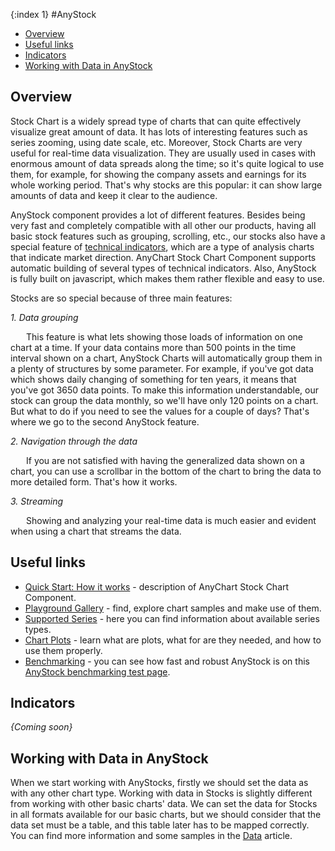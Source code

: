 {:index 1}
#AnyStock

* [Overview](#overview)
* [Useful links](#useful_links)
* [Indicators](#indicators) 
* [Working with Data in AnyStock](#working_with_data_in_anystock)


## Overview

Stock Chart is a widely spread type of charts that can quite effectively visualize great amount of data. It has lots of interesting features such as series zooming, using date scale, etc. Moreover, Stock Charts are very useful for real-time data visualization. They are usually used in cases with enormous amount of data spreads along the time; so it's quite logical to use them, for example, for showing the company assets and earnings for its whole working period. That's why stocks are this popular: it can show large amounts of data and keep it clear to the audience.

AnyStock component provides a lot of different features. Besides being very fast and completely compatible with all other our products, having all basic stock features such as grouping, scrolling, etc., our stocks also have a special feature of [technical indicators](#indicators), which are a type of analysis charts that indicate market direction. AnyChart Stock Chart Component supports automatic building of several types of technical indicators. Also, AnyStock is fully built on javascript, which makes them rather flexible and easy to use.


Stocks are so special because of three main features:

<i>1. Data grouping</i>
	<p style="text-indent: 25px;">This feature is what lets showing those loads of information on one chart at a time. If your data contains more than 500 points in the time interval shown on a chart, AnyStock Charts will automatically group them in a plenty of structures by some parameter. 
	For example, if you've got data which shows daily changing of something for ten years, it means that you've got 3650 data points. To make this information understandable, our stock can group the data monthly, so we'll have only 120 points on a chart. But what to do if you need to see the values for a couple of days? That's where we go to the second AnyStock feature.</p>
<i>2. Navigation through the data</i> 
	<p style="text-indent: 25px;">If you are not satisfied with having the generalized data shown on a chart, you can use a scrollbar in the bottom of the chart to bring the data to more detailed form. That's how it works.</p>
<i>3. Streaming</i> 
	<p style="text-indent: 25px;">Showing and analyzing your real-time data is much easier and evident when using a chart that streams the data.</p>


## Useful links

* [Quick Start: How it works](Quick_Start) - description of AnyChart Stock Chart Component.
* [Playground Gallery](http://playground.anychart.com/gallery/7.8.0/Stock_Chart_Types/Column_Chart) - find, explore chart samples and make use of them.
* [Supported Series](Supported_Series) - here you can find information about available series types.
* [Chart Plots](Chart_Plots) - learn what are plots, what for are they needed, and how to use them properly.
* [Benchmarking](http://www.anychart.com/products/anystock/benchmark/) - you can see how fast and robust AnyStock is on this [AnyStock benchmarking test page](http://www.anychart.com/products/anystock/benchmark/).

## Indicators

*{Coming soon}*

## Working with Data in AnyStock

When we start working with AnyStocks, firstly we should set the data as with any other chart type. Working with data in Stocks is slightly different from working with other basic charts' data. We can set the data for Stocks in all formats available for our basic charts, but we should consider that the data set must be a table, and this table later has to be mapped correctly. You can find more information and some samples in the [Data](Data) article.